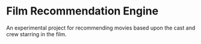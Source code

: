 # Film Recommendation Engine
 An experimental project for recommending movies based upon the cast and crew starring in the film.
